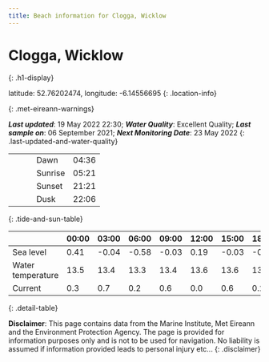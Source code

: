 ```yaml
---
title: Beach information for Clogga, Wicklow
---
```

# Clogga, Wicklow 
{: .h1-display}

latitude: 52.76202474, longitude: -6.14556695
{: .location-info}


{: .met-eireann-warnings}

___Last updated___: 19 May 2022 22:30; ___Water Quality___: Excellent Quality;
___Last sample on___: 06 September 2021; ___Next Monitoring Date___: 23 May 2022
{: .last-updated-and-water-quality}

|   |   |   |   |   |
|---|---|---|---|---|
|   |   |   | Dawn  | 04:36 |
|   |   |   | Sunrise  | 05:21 |
|   |   |   | Sunset  | 21:21 |
|   |   |   | Dusk  | 22:06 |
{: .tide-and-sun-table}

<div></div>

| | 00:00 | 03:00 | 06:00 | 09:00 | 12:00 | 15:00 | 18:00 | 21:00 |
|---|---|---|---|---|---|---|---|---|
| Sea level | 0.41 | -0.04 | -0.58 | -0.03| 0.19 | -0.03 | -0.43 | 0.11 |
| Water temperature | 13.5 | 13.4 | 13.3 | 13.4 | 13.6 | 13.6 | 13.6 | 13.7 |
| Current | 0.3 | 0.7 | 0.2 | 0.6 | 0.0| 0.6 | 0.2 | 0.6 |
{: .detail-table}

__Disclaimer__: This page contains data from the Marine Institute,
Met Eireann and the Environment Protection Agency. The page is provided for
information purposes only and is not to be used for navigation. No liability
is assumed if information provided leads to personal injury etc...
{: .disclaimer}